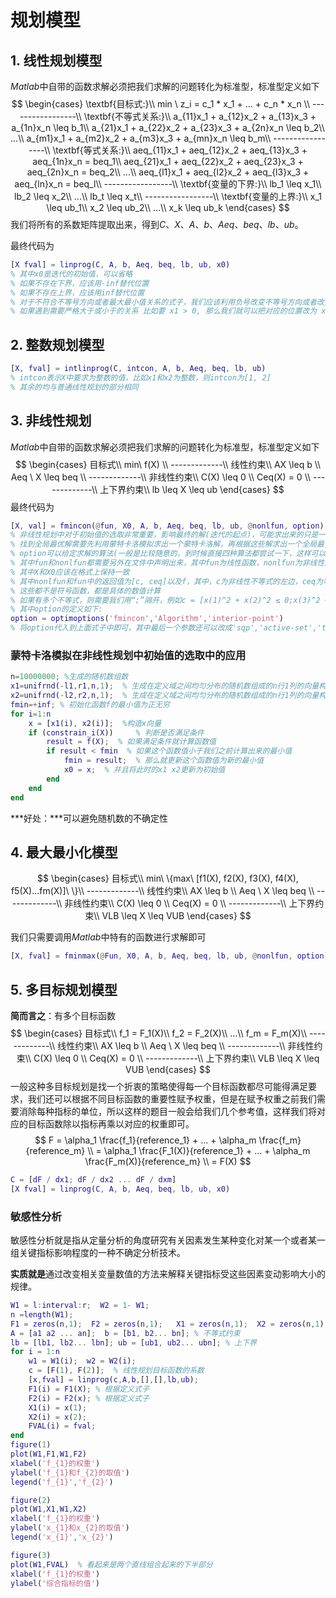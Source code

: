 # 规划模型

## 1. 线性规划模型

$Matlab$中自带的函数求解必须把我们求解的问题转化为标准型，标准型定义如下
$$
\begin{cases}
\textbf{目标式:}\\
min \ z_i = c_1 * x_1 + ... + c_n * x_n \\
-----------------\\
\textbf{不等式关系:}\\
a_{11}x_1 + a_{12}x_2 + a_{13}x_3 + a_{1n}x_n \leq b_1\\
a_{21}x_1 + a_{22}x_2 + a_{23}x_3 + a_{2n}x_n \leq b_2\\
...\\
a_{m1}x_1 + a_{m2}x_2 + a_{m3}x_3 + a_{mn}x_n \leq b_m\\
-----------------\\
\textbf{等式关系:}\\
aeq_{11}x_1 + aeq_{12}x_2 + aeq_{13}x_3 + aeq_{1n}x_n = beq_1\\
aeq_{21}x_1 + aeq_{22}x_2 + aeq_{23}x_3 + aeq_{2n}x_n = beq_2\\
...\\
aeq_{l1}x_1 + aeq_{l2}x_2 + aeq_{l3}x_3 + aeq_{ln}x_n = beq_l\\
-----------------\\
\textbf{变量的下界:}\\
lb_1 \leq x_1\\
lb_2 \leq x_2\\
...\\
lb_t \leq x_t\\
-----------------\\
\textbf{变量的上界:}\\
x_1 \leq ub_1\\
x_2 \leq ub_2\\
...\\
x_k \leq ub_k
\end{cases}
$$
我们将所有的系数矩阵提取出来，得到$C$、$X$、$A$、$b$、$Aeq$、$beq$、$lb$、$ub$。

最终代码为

```matlab
[X fval] = linprog(C, A, b, Aeq, beq, lb, ub, x0)
% 其中x0是迭代的初始值，可以省略
% 如果不存在下界，应该用-inf替代位置
% 如果不存在上界，应该用inf替代位置
% 对于不符合不等号方向或者最大最小值关系的式子，我们应该利用负号改变不等号方向或者改变目标式的所求极值
% 如果遇到需要严格大于或小于的关系 比如要 x1 > 0, 那么我们就可以把对应的位置改为 x1 ≥ eps(1e-8)
```

## 2. 整数规划模型

```matlab
[X, fval] = intlinprog(C, intcon, A, b, Aeq, beq, lb, ub)
% intcon表示X中要求为整数的值，比如x1和x2为整数，则intcon为[1, 2]
% 其余的均与普通线性规划的部分相同
```

## 3. 非线性规划

$Matlab$中自带的函数求解必须把我们求解的问题转化为标准型，标准型定义如下
$$
\begin{cases}
目标式\\
min\ f(X) \\
-------------\\
线性约束\\
AX \leq b \\
Aeq \ X \leq beq \\
-------------\\
非线性约束\\
C(X) \leq 0 \\
Ceq(X) = 0 \\
-------------\\
上下界约束\\
lb \leq X \leq ub
\end{cases}
$$
最终代码为

```matlab
[X, val] = fmincon(@fun, X0, A, b, Aeq, beq, lb, ub, @nonlfun, option)
% 非线性规划中对于初始值的选取非常重要，影响最终的解(迭代的起点)，可能求出来的只是一个局部最优解
% 找到全局最优解需要先利用蒙特卡洛模拟求出一个蒙特卡洛解，再根据这些解求出一个全局最优解
% option可以给定求解的算法(一般是比较随意的，到时候直接四种算法都尝试一下，这样可以稳一些)
% 其中fun和nonlfun都需要另外在文件中声明出来，其中fun为线性函数，nonlfun为非线性函数
% 其中X和X0应该在格式上保持一致
% 其中nonlfun和fun中的返回值为[c, ceq]以及f，其中，c为非线性不等式的左边，ceq为等式的左边，f为最终求解的式子
% 这些都不是符号函数，都是具体的数值计算
% 如果有多个不等式，则需要我们用“;”隔开，例如c = [x(1)^2 + x(2)^2 ≤ 0;x(3)^2 + x(4)^2 ≤ 0;....]
% 其中option的定义如下:
option = optimoptions('fmincon','Algorithm','interior-point')
% 将option代入到上面式子中即可，其中最后一个参数还可以改成'sqp','active-set','trust-region-reflective'
```

### 蒙特卡洛模拟在非线性规划中初始值的选取中的应用

```matlab
n=10000000; %生成的随机数组数
x1=unifrnd(-l1,r1,n,1);  % 生成在定义域之间均匀分布的随机数组成的n行1列的向量构成x1
x2=unifrnd(-l2,r2,n,1);  % 生成在定义域之间均匀分布的随机数组成的n行1列的向量构成x2，由约束而求得
fmin=+inf; % 初始化函数f的最小值为正无穷
for i=1:n
    x = [x1(i), x2(i)];  %构造x向量
    if (constrain_i(X))     % 判断是否满足条件
        result = f(X);  % 如果满足条件就计算函数值
        if result < fmin  % 如果这个函数值小于我们之前计算出来的最小值
            fmin = result;  % 那么就更新这个函数值为新的最小值
            x0 = x;  % 并且将此时的x1 x2更新为初始值
        end
    end
end
```

***好处：***可以避免随机数的不确定性

## 4. 最大最小化模型

$$
\begin{cases}
目标式\\
min\ \{max\ [f1(X), f2(X), f3(X), f4(X), f5(X)...fm(X)]\ \}\\
-------------\\
线性约束\\
AX \leq b \\
Aeq \ X \leq beq \\
-------------\\
非线性约束\\
C(X) \leq 0 \\
Ceq(X) = 0 \\
-------------\\
上下界约束\\
VLB \leq X \leq VUB
\end{cases}
$$

我们只需要调用$Matlab$中特有的函数进行求解即可

```matlab
[X, fval] = fminmax(@Fun, X0, A, b, Aeq, beq, lb, ub, @nonlfun, option)
```

## 5. 多目标规划模型

**简而言之**：有多个目标函数
$$
\begin{cases}
目标式\\
f_1 = F_1(X)\\
f_2 = F_2(X)\\
...\\
f_m = F_m(X)\\
-------------\\
线性约束\\
AX \leq b \\
Aeq \ X \leq beq \\
-------------\\
非线性约束\\
C(X) \leq 0 \\
Ceq(X) = 0 \\
-------------\\
上下界约束\\
VLB \leq X \leq VUB
\end{cases}
$$
一般这种多目标规划是找一个折衷的策略使得每一个目标函数都尽可能得满足要求，我们还可以根据不同目标函数的重要性赋予权重，但是在赋予权重之前我们需要消除每种指标的单位，所以这样的题目一般会给我们几个参考值，这样我们将对应的目标函数除以指标再乘以对应的权重即可。
$$
F = \alpha_1 \frac{f_1}{reference_1} + ... + \alpha_m \frac{f_m}{reference_m} \\
= \alpha_1 \frac{F_1(X)}{reference_1} + ... + \alpha_m \frac{F_m(X)}{reference_m} \\
= F(X)
$$

```matlab
C = [dF / dx1; dF / dx2 ... dF / dxm]
[X fval] = linprog(C, A, b, Aeq, beq, lb, ub, x0)
```

### 敏感性分析

敏感性分析就是指从定量分析的角度研究有关因素发生某种变化对某一个或者某一组关键指标影响程度的一种不确定分析技术。

**实质就是**通过改变相关变量数值的方法来解释关键指标受这些因素变动影响大小的规律。

```matlab
W1 = l:interval:r;  W2 = 1- W1;  
n =length(W1);
F1 = zeros(n,1);  F2 = zeros(n,1);   X1 = zeros(n,1);  X2 = zeros(n,1);   FVAL = zeros(n,1);
A = [a1 a2 ... an];  b = [b1, b2... bn]; % 不等式约束
lb = [lb1, lb2... lbn]; ub = [ub1, ub2... ubn]; % 上下界
for i = 1:n
    w1 = W1(i);  w2 = W2(i);
    c = [F(1), F(2)];  % 线性规划目标函数的系数
    [x,fval] = linprog(c,A,b,[],[],lb,ub);
    F1(i) = F1(X); % 根据定义式子
    F2(i) = F2(x); % 根据定义式子
    X1(i) = x(1);
    X2(i) = x(2);
    FVAL(i) = fval;
end
figure(1) 
plot(W1,F1,W1,F2)
xlabel('f_{1}的权重') 
ylabel('f_{1}和f_{2}的取值')
legend('f_{1}','f_{2}')

figure(2)
plot(W1,X1,W1,X2)
xlabel('f_{1}的权重') 
ylabel('x_{1}和x_{2}的取值')
legend('x_{1}','x_{2}')

figure(3)
plot(W1,FVAL)  % 看起来是两个直线组合起来的下半部分
xlabel('f_{1}的权重') 
ylabel('综合指标的值')
```

